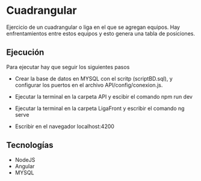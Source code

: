# Cuadrangular

Ejercicio de un cuadrangular o liga en el que se agregan equipos. Hay enfrentamientos entre estos equipos y esto genera una tabla de posiciones.

## Ejecución

Para ejecutar hay que seguir los siguientes pasos

- Crear la base de datos en MYSQL con el scritp (scriptBD.sql), y configurar los puertos en el archivo API/config/conexion.js.

- Ejecutar la terminal en la carpeta API y escibir el comando npm run dev

- Ejecutar la terminal en la carpeta LigaFront y escribir el comando ng serve

- Escribir en el navegador localhost:4200

## Tecnologías 

- NodeJS
- Angular
- MYSQL

